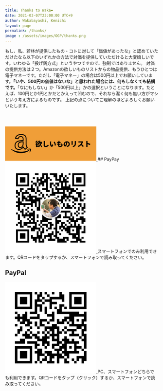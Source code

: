 ```yaml
---
title: Thanks to Waka❤️
date: 2021-03-07T23:00:00 UTC+9
author: Wakabayashi, Kenichi
layout: page
permalink: /thanks/
image : /assets/images/OGP/thanks.png
---
```

もし、私、若林が提供したもの・コトに対して「価値があったな」と認めていただけたなら以下のいずれかの方法で対価を提供していただけると大変嬉しいです。いわゆる「投げ銭方式」というやつですので、強制ではありません。
対価の提供方法は２つ。Amazonの欲しいものリストからの物品提供、もうひとつは電子マネーです。ただし「電子マネー」の場合は500円以上でお願いしています。<span style="font-weight:bold">「いや、500円の価値はないな」と思われた場合には、何もしなくても結構です。</span>「なにもしない」か「500円以上」かの選択ということになります。たとえば、100円とか1円とかだとかえって凹むので、それなら潔く何も無い方がマシという考え方によるものです。
上記の点についてご理解のほどよろしくお願いいたします。

## 
<a href="https://www.amazon.jp/hz/wishlist/ls/22IMRU0USQ9LV" target="_blank">
	<img src="/assets/images/payment/amazon.png"  style="width: 300px; margin-top: 30px;">
</a>
## PayPay
<a href="https://qr.paypay.ne.jp/VtyKfWddUjEQkR0j">
	<img src="/assets/images/payment/qr_paypay.png" style="width: 300px">
</a>
スマートフォンでのみ利用できます。QRコードをタップするか、スマートフォンで読み取ってください。

## PayPal
<a href="https://paypal.me/kwaka1208?locale.x=ja_JP">
	<img src="/assets/images/payment/qr_paypal.png" style="width: 300px">
</a>
PC、スマートフォンどちらでも利用できます。QRコードをタップ（クリック）するか、スマートフォンで読み取ってください。